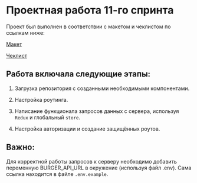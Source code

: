 # Проектная работа 11-го спринта

Проект был выполнен в соответствии с макетом и чеклистом по ссылкам ниже:

[Макет](<https://www.figma.com/file/vIywAvqfkOIRWGOkfOnReY/React-Fullstack_-Проектные-задачи-(3-месяца)_external_link?type=design&node-id=0-1&mode=design>)

[Чеклист](https://www.notion.so/praktikum/0527c10b723d4873aa75686bad54b32e?pvs=4)

## Работа включала следующие этапы:

1. Загрузка репозитория с созданными необходимыми компонентами.

2. Настройка роутинга.

3. Написание функционала запросов данных с сервера, используя `Redux` и глобальный `store`.

4. Настройка авторизации и создание защищённых роутов.

## Важно:

Для корректной работы запросов к серверу необходимо добавить переменную BURGER_API_URL в окружение (используя файл .env). 
Сама ссылка находится в файле `.env.example`.
